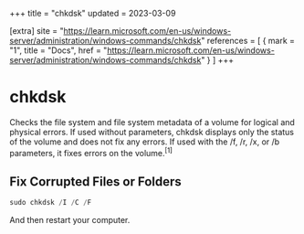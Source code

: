+++
title = "chkdsk"
updated = 2023-03-09

[extra]
site = "https://learn.microsoft.com/en-us/windows-server/administration/windows-commands/chkdsk"
references = [
  { mark = "1", title = "Docs", href = "https://learn.microsoft.com/en-us/windows-server/administration/windows-commands/chkdsk" }
]
+++

# chkdsk
Checks the file system and file system metadata of a volume for logical and physical errors. If used without parameters, chkdsk displays only the status of the volume and does not fix any errors. If used with the /f, /r, /x, or /b parameters, it fixes errors on the volume.<sup>[1]</sup>

## Fix Corrupted Files or Folders
```powershell
sudo chkdsk /I /C /F
```

And then restart your computer.
